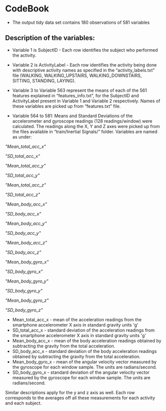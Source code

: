 # CodeBook

* The output tidy data set contains 180 observations of 581 variables
 
## Description of the variables:
* Variable 1 is SubjectID - Each row identifies the subject who performed the activity.

* Variable 2 is ActivityLabel - Each row identifies the activity being done with descriptive activity names as specified in the “activity_labels.txt” file (WALKING, WALKING_UPSTAIRS, WALKING_DOWNSTAIRS, SITTING, STANDING, LAYING).

* Variable 3 to Variable 563 represent the means of each of the 561 features explained in “features_info.txt”, for the SubjectID and ActivityLabel present in Variable 1 and Variable 2 respectively. Names of these variables are picked up from “features.txt” file.

* Variable 564 to 581:
Means and Standard Deviations of the accelerometer	and gyroscope readings (128 readings/window) were calculated. The readings along the X, Y and Z axes were picked up from the files available in “train/Inertial Signals/” folder. Variables are named as under:

 *"Mean_total_acc_x"*
 
 *"SD_total_acc_x"*
 
 *"Mean_total_acc_y"*
 
 *"SD_total_acc_y"*
 
 *"Mean_total_acc_z"*
 
 *"SD_total_acc_z"*
 
 *"Mean_body_acc_x"*
 
 *"SD_body_acc_x"*
 
 *"Mean_body_acc_y"*
 
 *"SD_body_acc_y"*
 
 *"Mean_body_acc_z"*
 
 *"SD_body_acc_z"*
 
 *"Mean_body_gyro_x"*
 
 *"SD_body_gyro_x"*
 
 *"Mean_body_gyro_y"*
 
 *"SD_body_gyro_y"*
 
 *"Mean_body_gyro_z"*
 
 *"SD_body_gyro_z"*

* Mean_total_acc_x - mean of the acceleration readings from the smartphone accelerometer X axis in standard gravity units 'g'
* SD_total_acc_x - standard deviation of the acceleration readings from the smartphone accelerometer X axis in standard gravity units 'g'
* Mean_body_acc_x - mean of the body acceleration readings obtained by subtracting the gravity from the total acceleration. 
* SD_body_acc_x - standard deviation of the body acceleration readings obtained by subtracting the gravity from the total acceleration. 
* Mean_body_gyro_x - mean of the angular velocity vector measured by the gyroscope for each window sample. The units are radians/second. 
* SD_body_gyro_x - standard deviation of the angular velocity vector measured by the gyroscope for each window sample. The units are radians/second. 

Similar descriptions apply for the y and z axis as well.
Each row corresponds to the averages off all these measurements for each activity and each subject.

 

 
